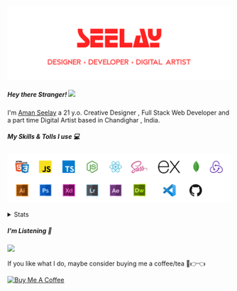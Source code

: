 [![banner](./images/seelay.svg)](https://seelay.in)

##### Hey there Stranger! <img src="https://media.giphy.com/media/hvRJCLFzcasrR4ia7z/giphy.gif" width="25px">

I'm [Aman Seelay](https://seelay.in) a 21 y.o. Creative Designer , Full Stack Web Developer and a part time Digital Artist based in Chandighar , India.

##### My Skills & Tolls I use 💻

[![banner](./images/skills&tools.svg)](https://seelay.in)

<details>
  <summary>Stats</summary>

---

<!--START_SECTION:waka-->

![Profile Views](http://img.shields.io/badge/Profile%20Views-24-blue)

**🐱 My Github Data**

> 🏆 126 Contributions in the Year 2021
>
> 📦 492.0 kB Used in Github's Storage
>
> 🚫 Not Opted to Hire
>
> 📜 1 Public Repository
>
> 🔑 70 Private Repositories
>
> **I'm a Night 🦉**

```text
🌞 Morning    130 commits    ██████░░░░░░░░░░░░░░░░░░░   23.59%
🌆 Daytime    43 commits     ██░░░░░░░░░░░░░░░░░░░░░░░   7.8%
🌃 Evening    141 commits    ██████░░░░░░░░░░░░░░░░░░░   25.59%
🌙 Night      237 commits    ██████████░░░░░░░░░░░░░░░   43.01%

```

📅 **I'm Most Productive on Thursday**

```text
Monday       109 commits    █████░░░░░░░░░░░░░░░░░░░░   19.78%
Tuesday      86 commits     ████░░░░░░░░░░░░░░░░░░░░░   15.61%
Wednesday    42 commits     ██░░░░░░░░░░░░░░░░░░░░░░░   7.62%
Thursday     138 commits    ██████░░░░░░░░░░░░░░░░░░░   25.05%
Friday       68 commits     ███░░░░░░░░░░░░░░░░░░░░░░   12.34%
Saturday     57 commits     ██░░░░░░░░░░░░░░░░░░░░░░░   10.34%
Sunday       51 commits     ██░░░░░░░░░░░░░░░░░░░░░░░   9.26%

```

📊 **This Week I Spent My Time On**

```text
⌚︎ Time Zone: Asia/Kolkata

💬 Programming Languages:
Other                    14 hrs 39 mins      ███████████████████████░░   92.4%
Markdown                 31 mins             ░░░░░░░░░░░░░░░░░░░░░░░░░   3.34%
JavaScript               16 mins             ░░░░░░░░░░░░░░░░░░░░░░░░░   1.69%
JSON                     10 mins             ░░░░░░░░░░░░░░░░░░░░░░░░░   1.07%
YAML                     4 mins              ░░░░░░░░░░░░░░░░░░░░░░░░░   0.43%

🔥 Editors:
Browser                  14 hrs 29 mins      ██████████████████████░░░   91.33%
VS Code                  1 hr 22 mins        ██░░░░░░░░░░░░░░░░░░░░░░░   8.67%

🐱‍💻 Projects:
ImSeelay                 6 hrs 10 mins       █████████░░░░░░░░░░░░░░░░   38.87%
about                    4 hrs 13 mins       ██████░░░░░░░░░░░░░░░░░░░   26.59%
COVID-19                 3 hrs 37 mins       █████░░░░░░░░░░░░░░░░░░░░   22.86%
gh-update                59 mins             █░░░░░░░░░░░░░░░░░░░░░░░░   6.23%
playing                  43 mins             █░░░░░░░░░░░░░░░░░░░░░░░░   4.53%

💻 Operating System:
Windows                  15 hrs 52 mins      █████████████████████████   100.0%

```

**I Mostly Code in JavaScript**

```text
JavaScript               46 repos            ████████████████░░░░░░░░░   65.71%
TypeScript               11 repos            ████░░░░░░░░░░░░░░░░░░░░░   15.71%
HTML                     7 repos             ██░░░░░░░░░░░░░░░░░░░░░░░   10.0%
CSS                      3 repos             █░░░░░░░░░░░░░░░░░░░░░░░░   4.29%
Vue                      2 repos             ░░░░░░░░░░░░░░░░░░░░░░░░░   2.86%

```

**Timeline**

![Chart not found](https://raw.githubusercontent.com/ImSeelay/ImSeelay/master/charts/bar_graph.png)

<!--END_SECTION:waka-->

---

 </details>

##### I'm Listening 🎵

<object data="https://now-play.vercel.app/api/generate?uid=7a17a86e-d6b7-43b5-8d9c-1d6dae42a779" >

  <img src="https://now-play.vercel.app/api/generate?uid=7a17a86e-d6b7-43b5-8d9c-1d6dae42a779" />

</object>

If you like what I do, maybe consider buying me a coffee/tea 🥺👉👈

<a href="https://www.buymeacoffee.com/seelay" target="_blank"><img src="https://cdn.buymeacoffee.com/buttons/v2/default-red.png" alt="Buy Me A Coffee" width="150" ></a>
